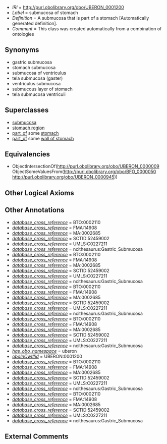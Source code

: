  * *IRI* = http://purl.obolibrary.org/obo/UBERON_0001200
 * *Label* = submucosa of stomach
 * *Definition* = A submucosa that is part of a stomach [Automatically generated definition].
 * *Comment* = This class was created automatically from a combination of ontologies

## Synonyms

 * gastric submucosa
 * stomach submucosa
 * submucosa of ventriculus
 * tela submucosa (gaster)
 * ventriculus submucosa
 * submucous layer of stomach
 * tela submucosa ventriculi

## Superclasses

 * [submucosa](../../UBERON/09/UBERON_0000009.md)
 * [stomach region](../../UBERON/34/UBERON_0009034.md)
 * [part_of](../../BFO/50/BFO_0000050.md) some [stomach](../../UBERON/45/UBERON_0000945.md)
 * [part_of](../../BFO/50/BFO_0000050.md) some [wall of stomach](../../UBERON/67/UBERON_0001167.md)

## Equivalencies

 * ObjectIntersectionOf(<http://purl.obolibrary.org/obo/UBERON_0000009> ObjectSomeValuesFrom(<http://purl.obolibrary.org/obo/BFO_0000050> <http://purl.obolibrary.org/obo/UBERON_0000945>))

## Other Logical Axioms


## Other Annotations

 * *[database_cross_reference](../../ef/oboInOwl#hasDbXref.md)* = BTO:0002110
 * *[database_cross_reference](../../ef/oboInOwl#hasDbXref.md)* = FMA:14908
 * *[database_cross_reference](../../ef/oboInOwl#hasDbXref.md)* = MA:0002685
 * *[database_cross_reference](../../ef/oboInOwl#hasDbXref.md)* = SCTID:52459002
 * *[database_cross_reference](../../ef/oboInOwl#hasDbXref.md)* = UMLS:C0227211
 * *[database_cross_reference](../../ef/oboInOwl#hasDbXref.md)* = ncithesaurus:Gastric_Submucosa
 * *[database_cross_reference](../../ef/oboInOwl#hasDbXref.md)* = BTO:0002110
 * *[database_cross_reference](../../ef/oboInOwl#hasDbXref.md)* = FMA:14908
 * *[database_cross_reference](../../ef/oboInOwl#hasDbXref.md)* = MA:0002685
 * *[database_cross_reference](../../ef/oboInOwl#hasDbXref.md)* = SCTID:52459002
 * *[database_cross_reference](../../ef/oboInOwl#hasDbXref.md)* = UMLS:C0227211
 * *[database_cross_reference](../../ef/oboInOwl#hasDbXref.md)* = ncithesaurus:Gastric_Submucosa
 * *[database_cross_reference](../../ef/oboInOwl#hasDbXref.md)* = BTO:0002110
 * *[database_cross_reference](../../ef/oboInOwl#hasDbXref.md)* = FMA:14908
 * *[database_cross_reference](../../ef/oboInOwl#hasDbXref.md)* = MA:0002685
 * *[database_cross_reference](../../ef/oboInOwl#hasDbXref.md)* = SCTID:52459002
 * *[database_cross_reference](../../ef/oboInOwl#hasDbXref.md)* = UMLS:C0227211
 * *[database_cross_reference](../../ef/oboInOwl#hasDbXref.md)* = ncithesaurus:Gastric_Submucosa
 * *[database_cross_reference](../../ef/oboInOwl#hasDbXref.md)* = BTO:0002110
 * *[database_cross_reference](../../ef/oboInOwl#hasDbXref.md)* = FMA:14908
 * *[database_cross_reference](../../ef/oboInOwl#hasDbXref.md)* = MA:0002685
 * *[database_cross_reference](../../ef/oboInOwl#hasDbXref.md)* = SCTID:52459002
 * *[database_cross_reference](../../ef/oboInOwl#hasDbXref.md)* = UMLS:C0227211
 * *[database_cross_reference](../../ef/oboInOwl#hasDbXref.md)* = ncithesaurus:Gastric_Submucosa
 * *[has_obo_namespace](../../ce/oboInOwl#hasOBONamespace.md)* = uberon
 * *[oboInOwl#id](../../id/oboInOwl#id.md)* = UBERON:0001200
 * *[database_cross_reference](../../ef/oboInOwl#hasDbXref.md)* = BTO:0002110
 * *[database_cross_reference](../../ef/oboInOwl#hasDbXref.md)* = FMA:14908
 * *[database_cross_reference](../../ef/oboInOwl#hasDbXref.md)* = MA:0002685
 * *[database_cross_reference](../../ef/oboInOwl#hasDbXref.md)* = SCTID:52459002
 * *[database_cross_reference](../../ef/oboInOwl#hasDbXref.md)* = UMLS:C0227211
 * *[database_cross_reference](../../ef/oboInOwl#hasDbXref.md)* = ncithesaurus:Gastric_Submucosa
 * *[database_cross_reference](../../ef/oboInOwl#hasDbXref.md)* = BTO:0002110
 * *[database_cross_reference](../../ef/oboInOwl#hasDbXref.md)* = FMA:14908
 * *[database_cross_reference](../../ef/oboInOwl#hasDbXref.md)* = MA:0002685
 * *[database_cross_reference](../../ef/oboInOwl#hasDbXref.md)* = SCTID:52459002
 * *[database_cross_reference](../../ef/oboInOwl#hasDbXref.md)* = UMLS:C0227211
 * *[database_cross_reference](../../ef/oboInOwl#hasDbXref.md)* = ncithesaurus:Gastric_Submucosa

## External Comments


